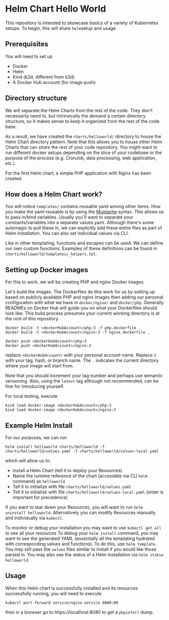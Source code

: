 # Helm Chart Hello World
This repository is intended to showcase basics of a variety of Kubernetes setups.  To begin, this will share `helm`setup and usage.

## Prerequisites
You will need to set up
* Docker
* Helm
* Kind (k2d, different from k3d)
* A Docker Hub account (for image push)

## Directory structure

We will separate the Helm Charts from the rest of the code.  They don't necessarily need to, but intrinsically the demand a certain directory structure, so it makes sense to keep it organized from the rest of the code base.

As a result, we have created the `charts/helloworld/` directory to house the Helm Chart directory pattern.  Note that this allows you to house other Helm Charts that can *share* the rest of your code repository.  You might want to run different docker setups depending on the slice of your codebase or the purpose of the process (e.g. CronJob, data processing, web application, etc.).

For the first Helm chart, a simple PHP application with Nginx has been created.

## How does a Helm Chart work?

You will notice `templates/` contains reusable yaml among other items.  How you make the yaml reusable is by using the [Mustache](https://github.com/mustache/mustache) syntax.
This allows us to pass in/bind variables.  Usually you'll want to separate your constants/variables into a separate values.yaml.  Although there's some automagic to pull these in, we can explicitly add these entire files as part of Helm installation.  You can also set individual values via CLI.

Like in other templating, functions and escapes can be used.  We can define our own custom functions.  Examples of these definitions can be found in `charts/helloworld/templates/_helpers.tpl`.

## Setting up Docker images
For this to work, we will be creating PHP and nginx Docker images.

Let's build the images.  The Dockerfiles do this work for us by setting up based on publicly available PHP and nginx images then adding our personal configuration with what we have in `docker/nginx/` and `docker/php`.  Generally READMEs on Docker Hub will guide you on what your Dockerfiles should look like.
This build process presumes your current working directory is at the root of this repository.

```shell
docker build -t <dockerHubAccount>/php:3 -f php.dockerfile .
docker build -t <dockerHubAccount>/nginx:3 -f nginx.dockerfile .

docker push <dockerHubAccount>/php:3
docker push <dockerHubAccount>/nginx:3
```
replace `<dockerHubAccount>` with your personal account name.  Replace `3` with your tag, hash, or branch name.  The `.` indicates the current directory where your image will start from.

Note that you should increment your tag number and perhaps use semantic versioning.  Also, using the `latest` tag although not recommended, can be fine for introducing yourself.

For local testing, execute
```shell
kind load docker-image <dockerHubAccount>/php:3
kind load docker-image <dockerHubAccount>/nginx:3
```
## Example Helm Install
For our purposes, we can run 
```shell
helm install helloworld charts/helloworld -f charts/helloworld/values.yaml -f charts/helloworld/values-local.yaml
```
which will allow us to:
* Install a Helm Chart (tell it to deploy your Resources)
* Name the runtime reference of the chart (accessible via CLI `helm` command) as `helloworld`
* Tell it to initialize with file `charts/helloworld/values.yaml`
* Tell it to initialize with file `charts/helloworld/values-local.yaml` (order is important for precedence)

If you want to tear down your Resources, you will want to run `helm uninstall helloworld`.  Alternatively you can modify Resources manually and individually via `kubectl`.

To monitor or debug your installation you may want to use `kubectl get all` to see all your resources
To debug your `helm install` command, you may want to see the generated YAML (essentially all the templating hydrated with corresponding values and functions).  To do this, use `helm template`.  You may still pass the `values` files similar to install if you would like those parsed in.
You may also see the status of a Helm installation via `helm status helloworld`.

## Usage
When this Helm chart is successfully installed and its resources successfully running, you will need to execute
```shell
kubectl port-forward service/nginx-service 8080:80
```
then in a browser go to https://localhost:8080
to get a `phpinfo()` dump.



